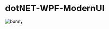 # dotNET-WPF-ModernUI
![bunny](https://user-images.githubusercontent.com/25160664/111377769-55aa1a80-86a1-11eb-9ab9-6bd8f1ef1e4d.png)

